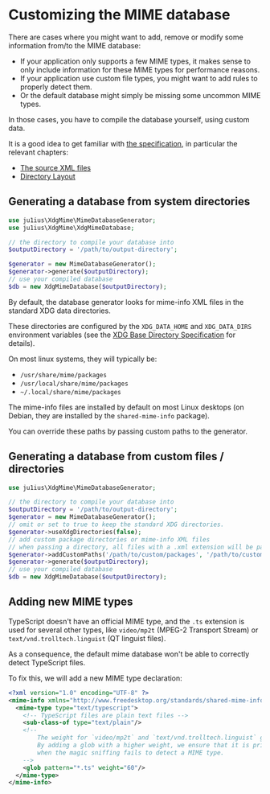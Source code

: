# Customizing the MIME database

There are cases where you might want to add, remove or modify some information from/to the MIME database:
* If your application only supports a few MIME types, it makes sense to only include information
  for these MIME types for performance reasons.
* If your application use custom file types, you might want to add rules to properly detect them.
* Or the default database might simply be missing some uncommon MIME types.

In those cases, you have to compile the database yourself, using custom data.

It is a good idea to get familiar with [the specification](https://specifications.freedesktop.org/shared-mime-info-spec/shared-mime-info-spec-latest.html),
in particular the relevant chapters:
* [The source XML files](https://specifications.freedesktop.org/shared-mime-info-spec/shared-mime-info-spec-latest.html#idm46292897757504)
* [Directory Layout](https://specifications.freedesktop.org/shared-mime-info-spec/shared-mime-info-spec-latest.html#s2_layout)


## Generating a database from system directories

```php
use ju1ius\XdgMime\MimeDatabaseGenerator;
use ju1ius\XdgMime\XdgMimeDatabase;

// the directory to compile your database into
$outputDirectory = '/path/to/output-directory';

$generator = new MimeDatabaseGenerator();
$generator->generate($outputDirectory);
// use your compiled database
$db = new XdgMimeDatabase($outputDirectory);
```

By default, the database generator looks for mime-info XML files in the standard XDG data directories.

These directories are configured by the `XDG_DATA_HOME` and `XDG_DATA_DIRS` environment variables
(see the [XDG Base Directory Specification](https://specifications.freedesktop.org/basedir-spec/latest/) for details).

On most linux systems, they will typically be:
- `/usr/share/mime/packages`
- `/usr/local/share/mime/packages`
- `~/.local/share/mime/packages`

The mime-info files are installed by default on most Linux desktops
(on Debian, they are installed by the `shared-mime-info` package).

You can override these paths by passing custom paths to the generator.


## Generating a database from custom files / directories

```php
use ju1ius\XdgMime\MimeDatabaseGenerator;

// the directory to compile your database into
$outputDirectory = '/path/to/output-directory';
$generator = new MimeDatabaseGenerator();
// omit or set to true to keep the standard XDG directories.
$generator->useXdgDirectories(false);
// add custom package directories or mime-info XML files
// when passing a directory, all files with a .xml extension will be parsed
$generator->addCustomPaths('/path/to/custom/packages', '/path/to/custom/mime-info.xml');
$generator->generate($outputDirectory);
// use your compiled database
$db = new XdgMimeDatabase($outputDirectory);
```

## Adding new MIME types

TypeScript doesn't have an official MIME type, and the `.ts` extension is used for several other types,
like `video/mp2t` (MPEG-2 Transport Stream) or `text/vnd.trolltech.linguist` (QT linguist files).

As a consequence, the default mime database won't be able to correctly detect TypeScript files.

To fix this, we will add a new MIME type declaration:

```xml
<?xml version="1.0" encoding="UTF-8" ?>
<mime-info xmlns="http://www.freedesktop.org/standards/shared-mime-info">
  <mime-type type="text/typescript">
    <!-- TypeScript files are plain text files -->
    <sub-class-of type="text/plain"/>
    <!--
        The weight for `video/mp2t` and `text/vnd.trolltech.linguist` glob patterns is 50.
        By adding a glob with a higher weight, we ensure that it is prioritized
        when the magic sniffing fails to detect a MIME type.
    -->
    <glob pattern="*.ts" weight="60"/>
  </mime-type>
</mime-info>
```
